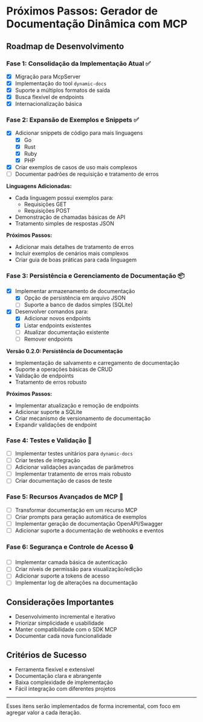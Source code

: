# Próximos Passos: Gerador de Documentação Dinâmica com MCP

## Roadmap de Desenvolvimento

### Fase 1: Consolidação da Implementação Atual ✅
- [x] Migração para McpServer
- [x] Implementação do tool `dynamic-docs`
- [x] Suporte a múltiplos formatos de saída
- [x] Busca flexível de endpoints
- [x] Internacionalização básica

### Fase 2: Expansão de Exemplos e Snippets ✅
- [x] Adicionar snippets de código para mais linguagens
  - [x] Go
  - [x] Rust
  - [x] Ruby
  - [x] PHP
- [x] Criar exemplos de casos de uso mais complexos
- [ ] Documentar padrões de requisição e tratamento de erros

**Linguagens Adicionadas:**
- Cada linguagem possui exemplos para:
  - Requisições GET
  - Requisições POST
- Demonstração de chamadas básicas de API
- Tratamento simples de respostas JSON

**Próximos Passos:**
- Adicionar mais detalhes de tratamento de erros
- Incluir exemplos de cenários mais complexos
- Criar guia de boas práticas para cada linguagem

### Fase 3: Persistência e Gerenciamento de Documentação 📦
- [x] Implementar armazenamento de documentação
  - [x] Opção de persistência em arquivo JSON
  - [ ] Suporte a banco de dados simples (SQLite)
- [x] Desenvolver comandos para:
  - [x] Adicionar novos endpoints
  - [x] Listar endpoints existentes
  - [ ] Atualizar documentação existente
  - [ ] Remover endpoints

**Versão 0.2.0: Persistência de Documentação**
- Implementação de salvamento e carregamento de documentação
- Suporte a operações básicas de CRUD
- Validação de endpoints
- Tratamento de erros robusto

**Próximos Passos:**
- Implementar atualização e remoção de endpoints
- Adicionar suporte a SQLite
- Criar mecanismo de versionamento de documentação
- Expandir validações de endpoint

### Fase 4: Testes e Validação 🧪
- [ ] Implementar testes unitários para `dynamic-docs`
- [ ] Criar testes de integração
- [ ] Adicionar validações avançadas de parâmetros
- [ ] Implementar tratamento de erros mais robusto
- [ ] Criar documentação de casos de teste

### Fase 5: Recursos Avançados de MCP 🚀
- [ ] Transformar documentação em um recurso MCP
- [ ] Criar prompts para geração automática de exemplos
- [ ] Implementar geração de documentação OpenAPI/Swagger
- [ ] Adicionar suporte a documentação de webhooks e eventos

### Fase 6: Segurança e Controle de Acesso 🔒
- [ ] Implementar camada básica de autenticação
- [ ] Criar níveis de permissão para visualização/edição
- [ ] Adicionar suporte a tokens de acesso
- [ ] Implementar log de alterações na documentação

## Considerações Importantes
- Desenvolvimento incremental e iterativo
- Priorizar simplicidade e usabilidade
- Manter compatibilidade com o SDK MCP
- Documentar cada nova funcionalidade

## Critérios de Sucesso
- Ferramenta flexível e extensível
- Documentação clara e abrangente
- Baixa complexidade de implementação
- Fácil integração com diferentes projetos

---

Esses itens serão implementados de forma incremental, com foco em agregar valor a cada iteração. 